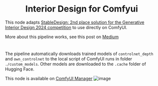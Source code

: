 <div align="center">

# Interior Design for Comfyui

</div>

This node adapts [StableDesign: 2nd place solution for the Generative Interior Design 2024 competition](https://huggingface.co/spaces/MykolaL/StableDesign) to use directly on ComfyUI.

More about this pipeline works, see this post on [Medium](https://medium.com/@melgor89/generative-interior-design-challenge-2024-2nd-place-solution-6338f19f6fe3)
#
The pipeline automatically downloads trained models of `controlnet_depth` and `own_controlnet` to the local script of ComfyUI runs in folder `./custom_models`. Other models are downloaded to the `.cache` folder of Hugging Face.

This node is available on [ComfyUI Manager](https://github.com/ltdrdata/ComfyUI-Manager)
![image](https://github.com/user-attachments/assets/44e3520c-1b42-41a2-8996-47e5fb37d9a1)
